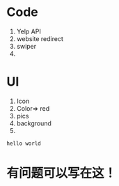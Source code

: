 # Code
1. Yelp API
2. website redirect
3. swiper
4.

# UI
1. Icon
2. Color=> red
3. pics
4. background
5.

```
hello world
```
# 有问题可以写在这！